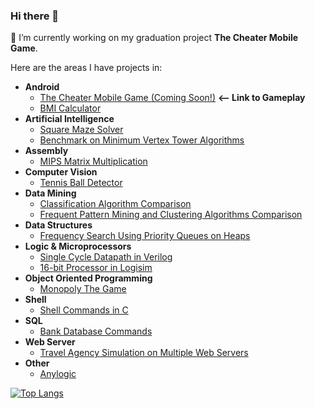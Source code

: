 ### Hi there 👋
🔭 I’m currently working on my graduation project **The Cheater Mobile Game**.

Here are the areas I have projects in:
- **Android**
  + [The Cheater Mobile Game (Coming Soon!)](https://drive.google.com/file/d/1wGplt4eFulW9FXccZhi0sxSroAn7MEPl/view?usp=sharing) **<-- Link to Gameplay**
  + [BMI Calculator](https://github.com/kadirhzrc/android-bmi-calculator-app)
- **Artificial Intelligence**
  + [Square Maze Solver](https://github.com/kadirhzrc/square-maze-solver-with-walls)
  + [Benchmark on Minimum Vertex Tower Algorithms](https://github.com/kadirhzrc/java-genetic-algorithm-for-minimum-vertex-tower-problem)
- **Assembly**
  +  [MIPS Matrix Multiplication](https://github.com/kadirhzrc/MIPS-16-bit-Processor-in-LogiSim)
- **Computer Vision**
  + [Tennis Ball Detector](https://github.com/kadirhzrc/tennis-ball-detection-opencv)
- **Data Mining**
  + [Classification Algorithm Comparison](https://github.com/kadirhzrc/classification-algorithms-comparison)
  + [Frequent Pattern Mining and Clustering Algorithms Comparison](https://github.com/kadirhzrc/frequent-pattern-mining-and-clustering)
- **Data Structures**
  +  [Frequency Search Using Priority Queues on Heaps](https://github.com/kadirhzrc/frequency-search-pq-on-heaps)
- **Logic & Microprocessors**
  + [Single Cycle Datapath in Verilog](https://github.com/kadirhzrc/single-cycle-datapath-with-complex-instructions)
  + [16-bit Processor in Logisim](https://github.com/kadirhzrc/MIPS-16-bit-Processor-in-LogiSim)
- **Object Oriented Programming**
  + [Monopoly The Game](https://github.com/kadirhzrc/Monopoly-The-Game)
- **Shell**
  + [Shell Commands in C](https://github.com/kadirhzrc/Shell-Commands-On-C)
- **SQL**
  + [Bank Database Commands](https://github.com/kadirhzrc/Small-Bank-Database)
- **Web Server**
  + [Travel Agency Simulation on Multiple Web Servers](https://github.com/kadirhzrc/java-travel-agency-web-server-simulation-with-simple-ui)
- **Other**
  + [Anylogic](https://github.com/kadirhzrc/Transportation-Simulation-On-AnyLogic)


[![Top Langs](https://github-readme-stats.vercel.app/api/top-langs/?username=kadirhzrc)](https://github.com/anuraghazra/github-readme-stats)

<!--
**kadirhzrc/kadirhzrc** is a ✨ _special_ ✨ repository because its `README.md` (this file) appears on your GitHub profile.

Here are some ideas to get you started:


- 🌱 I’m currently learning ...
- 👯 I’m looking to collaborate on ...
- 🤔 I’m looking for help with ...
- 💬 Ask me about ...
- 📫 How to reach me: ...
- 😄 Pronouns: ...
- ⚡ Fun fact: ...
-->
